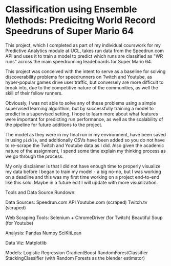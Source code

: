 # Classification using Ensemble Methods: Predicitng World Record Speedruns of Super Mario 64

This project, which I completed as part of my individual courswork for my Predictive Analytics module at UCL, takes run data from the Speedrun.com API and uses it to train a model to predict which runs are classified as "WR  runs" across the main speedrunning leadeboards for Super Mario 64.

This project was conceived with the intent to serve as a baseline for solving discoverability problems for speedrunners on Twitch and Youtube, as hyper-popular games drive user traffic, but conversely are more difficult to break into, due to the competitive nature of the communities, as well the skill of their fellow runners.

Obviously, I was not able to solve any of these problems using a simple supervised learning algorithim, but by successfully training a model to predict in a supervised setting, I hope to learn more about what features were important for predicting run performance, as well as the scalability of the pipeline for future additions to the project.

The model as they were in my final run in my environment, have been saved in using `pickle`, and additionally CSVs have been added so you do not have to re-scrape the Twitch and Youtube data as I did. Also given the academic nature of the assignment, I spend some time explain my thinking process as we go through the process.

My only disclaimer is that I did not have enough time to properly visualize my data before I began to train my model - a big no-no, but I was working on a deadline and this was my first time working on a project end-to-end like this solo. Maybe in a future edit I will update with more visualization.

Tools and Data Source Rundown:

Data Sources:
Speedrun.com API
Youtube.com (scraped)
Twitch.tv (scraped)

Web Scraping Tools:
Selenium + ChromeDriver (for Twitch)
Beautiful Soup (for Youtube)

Analysis:
Pandas
Numpy
SciKitLean

Data Viz:
Matplotlib

Models:
Logistic Regression
GradientBoost
RandomForestClassifier
StackingClassifier (with Random Forests as the blender estimator)

